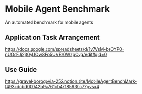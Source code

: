 # Mobile Agent Benchmark
An automated benchmark for mobile agents

## Application Task Arrangement
https://docs.google.com/spreadsheets/d/1v7VsM-bsOYP0-nUOcFJj2jt0yUOw8Pp5UVEz0WzgOyg/edit#gid=0

## Use Guide
https://gravel-borogovia-252.notion.site/MobileAgentBenchMark-f493cdcbd00042b9a761cb47185930c7?pvs=4

